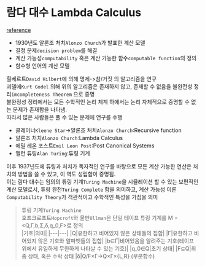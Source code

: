 # 람다 대수 Lambda Calculus
[reference](https://www.sangkon.com/haskell-study-part02/)  
- 1930년도 알론조 처치`Alonzo Church`가 발표한 계산 모델  
- 결정 문제`decision problem`를 해결
- 계산 가능성`computability` 혹은 계산 가능한 함수`computable function`의 정의
- 함수형 언어의 계산 모델

힐베르트`David Hilbert`에 의해 명제->참/거짓 의 알고리즘을 연구  
괴델에`Kurt Godel` 의해 위의 알고리즘은 존재하지 않고, 존재할 수 없음을 불완전성 정리`imcompleteness Theorem` 으로 증명  
불완정성 정리에서는 모든 수학적인 논리 체계 하에서는 논리 자체적으로 증명할 수 없는 문제가 존재함을 나타냄.  
따라서 많은 사람들은 풀 수 있는 문제에 연구를 수행

- 클레이너`Kleene Star`->알론조 처치`Alonzo Church`:Recursive function
- 알론조 처치`Alonzo Church`:Lambda Calculus
- 에밀 레온 포스트`Emil Leon Post`:Post Canonical Systems
- 앨런 튜링`Alan Turing`:튜링 기계

이후 1937년도에 튜링과 처치가 독자적인 연구를 바탕으로 모든 계산 가능한 연산은 처치의 방법을 쓸 수 있고, 이 역도 성립함이 증명됨.  
이는 람다 대수는 임의의 튜링 기계`Turing Machine`을 시뮬레이션 할 수 있는 보편적인 계산 모델로서, 튜링 완전`Turing Complete` 함을 의미하고, 계산 가능성 이론`Computability Theory`가 객관적이고 수학적인 특성을 가짐을 의미

>튜링 기계`Turing Machine`  
>호프크로프트`Hopcroft`와 울만`Ullman`은 단일 테이프 튜링 기계를 M = <Q,Γ,b,Σ,δ,q_0,F>로 정의  
>|기호|의미|
>|---|---|
>|Q|유한하고 비어있지 않은 상태들의 집합|
>|Γ|유한하고 비어있지 않은 기호와 알파벳들의 집합|
>|b∈Γ|비어있음을 알려주는 기호(테이프 위에서 유일하게 무한하게 나타날 수 있는 기호)|
>|q_0∈Q|초기 상태|
>|F⊆Q|최종 상태, 혹은 수락 상태
>|δ|Q/F×Γ→Q×Γ×{L,R} (부분함수)
